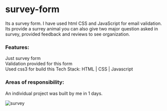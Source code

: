 # survey-form
Its a survey form. I have used html CSS and JavaScript for email validation. Its provide a surrey animal you can also give two major question asked in survey, provided feedback and reviews to see organization.  
<h3>Features: </h3>
<p> Just survey form  <br>
 Validation provided for this form<br> 
Used css3 for build this
  Tech Stack: HTML | CSS | Javascript  </p>
  <h3>Areas of responsibility:  </h3>
 
 
 
An individual project was built by me in 1 days. 

![survey](https://user-images.githubusercontent.com/70104100/160688207-c6a19031-b094-4fc9-94b6-8e3de3f4d663.png)


